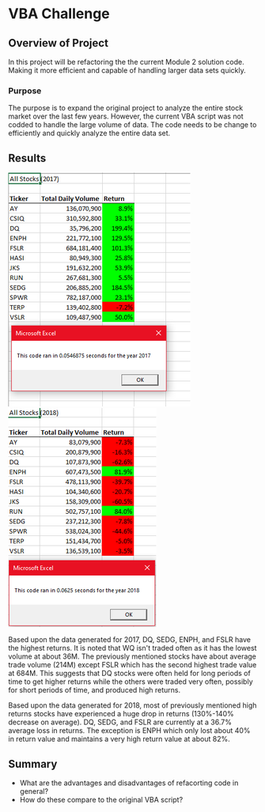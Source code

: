 # VBA Challenge

## Overview of Project

In this project will be refactoring the the current Module 2 solution code. Making it more efficient and capable of handling larger data sets quickly.

### Purpose

The purpose is to expand the original project to analyze the entire stock market over the last few years. However, the current VBA script was not codded to handle the large volume of data. The code needs to be change to efficiently and quickly analyze the entire data set.
## Results

![VBA Challenge 2017](https://github.com/imaldonado117/Challenges/blob/main/Module%202%20Challenge/Resources/VBA_Challenge_2017.PNG) ![VBA Challenge 2018](https://github.com/imaldonado117/Challenges/blob/main/Module%202%20Challenge/Resources/VBA_Challenge_2018.PNG)

Based upon the data generated for 2017, DQ, SEDG, ENPH, and FSLR have the highest returns. It is noted that WQ isn't traded often as it has the lowest volume at about 36M. The previously mentioned stocks have about average trade volume (214M) except FSLR which has the second highest trade value at 684M. This suggests that DQ stocks were often held for long periods of time to get higher returns while the others were traded very often, possibly for short periods of time, and produced high returns.



Based upon the data generated for 2018, most of previously mentioned high returns stocks have experienced a huge drop in returns (130%-140% decrease on average). DQ, SEDG, and FSLR are currently at a 36.7% average loss in returns. The exception is ENPH which only lost about 40% in return value and maintains a very high return value at about 82%.

## Summary

- What are the advantages and disadvantages of refacorting code in general?
- How do these compare to the original VBA script?
